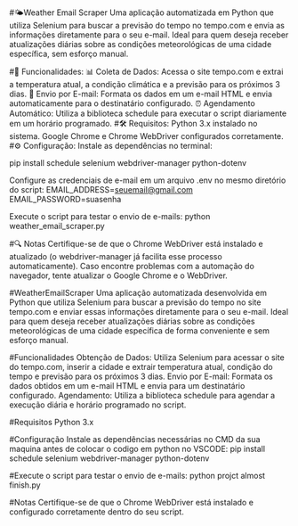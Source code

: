 
#🌤Weather Email Scraper
Uma aplicação automatizada em Python que utiliza Selenium para buscar a previsão do tempo no tempo.com e envia as informações diretamente para o seu e-mail. Ideal para quem deseja receber atualizações diárias sobre as condições meteorológicas de uma cidade específica, sem esforço manual.

#🚀 Funcionalidades:
📊 Coleta de Dados: Acessa o site tempo.com e extrai a temperatura atual, a condição climática e a previsão para os próximos 3 dias.
📧 Envio por E-mail: Formata os dados em um e-mail HTML e envia automaticamente para o destinatário configurado.
⏰ Agendamento Automático: Utiliza a biblioteca schedule para executar o script diariamente em um horário programado.
#🛠 Requisitos:
Python 3.x instalado no sistema.
Google Chrome e Chrome WebDriver configurados corretamente.
#⚙️ Configuração:
Instale as dependências no terminal:

pip install schedule selenium webdriver-manager python-dotenv

Configure as credenciais de e-mail em um arquivo .env no mesmo diretório do script:
EMAIL_ADDRESS=seuemail@gmail.com
EMAIL_PASSWORD=suasenha

Execute o script para testar o envio de e-mails:
python weather_email_scraper.py

#🔍 Notas
Certifique-se de que o Chrome WebDriver está instalado e atualizado (o webdriver-manager já facilita esse processo automaticamente).
Caso encontre problemas com a automação do navegador, tente atualizar o Google Chrome e o WebDriver.
































#WeatherEmailScraper
Uma aplicação automatizada desenvolvida em Python que utiliza Selenium para buscar a previsão do tempo no site tempo.com e enviar essas informações diretamente para o seu e-mail. Ideal para quem deseja receber atualizações diárias sobre as condições meteorológicas de uma cidade específica de forma conveniente e sem esforço manual.

#Funcionalidades
Obtenção de Dados: Utiliza Selenium para acessar o site do tempo.com, inserir a cidade e extrair temperatura atual, condição do tempo e previsão para os próximos 3 dias.
Envio por E-mail: Formata os dados obtidos em um e-mail HTML e envia para um destinatário configurado.
Agendamento: Utiliza a biblioteca schedule para agendar a execução diária e horário programado no script.

#Requisitos
Python 3.x

#Configuração
Instale as dependências necessárias no CMD da sua maquina antes de colocar o codigo em python no VSCODE:
pip install schedule selenium webdriver-manager python-dotenv

#Execute o script para testar o envio de e-mails:
python projct almost finish.py

#Notas
Certifique-se de que o Chrome WebDriver está instalado e configurado corretamente dentro do seu script.
